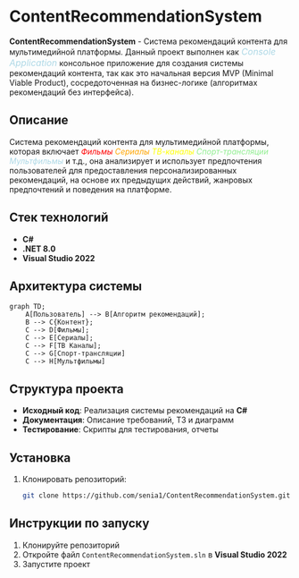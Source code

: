 # ContentRecommendationSystem

**ContentRecommendationSystem** - Система рекомендаций контента для мультимедийной платформы.
Данный проект выполнен как <span style="font-size:16px; color:lightblue; font-style:italic;">Console Application</span>
консольное приложение для создания системы рекомендаций контента, так как это начальная версия MVP (Minimal Viable Product), сосредоточенная на бизнес-логике (алгоритмах рекомендаций без интерфейса).

## Описание

Система рекомендаций контента для мультимедийной платформы, которая включает
<span style="color:red; font-style:italic;">Фильмы</span>
<span style="color:orange; font-style:italic;">Сериалы</span>
<span style="color:yellow; font-style:italic;">ТВ-каналы</span>
<span style="color:lightgreen; font-style:italic;">Спорт-трансляции</span>
<span style="color:lightblue; font-style:italic;">Мультфильмы</span> и т.д.,
она анализирует и использует предпочтения пользователей для предоставления персонализированных рекомендаций, на основе их предыдущих действий, жанровых предпочтений и поведения на платформе.

## Стек технологий

- **C#**
- **.NET 8.0**
- **Visual Studio 2022**

## Архитектура системы

```mermaid
graph TD;
    A[Пользователь] --> B[Алгоритм рекомендаций];
    B --> C{Контент};
    C --> D[Фильмы];
    C --> E[Сериалы];
    C --> F[ТВ Каналы];
    C --> G[Спорт-трансляции]
    C --> H[Мультфильмы]
```

## Структура проекта

- **Исходный код**: Реализация системы рекомендаций на **C#**
- **Документация**: Описание требований, ТЗ и диаграмм
- **Тестирование**: Скрипты для тестирования, отчеты

## Установка

1. Клонировать репозиторий:
   ```bash
   git clone https://github.com/senia1/ContentRecommendationSystem.git
   ```

## Инструкции по запуску

1. Клонируйте репозиторий
2. Откройте файл `ContentRecommendationSystem.sln` в **Visual Studio 2022**
3. Запустите проект
